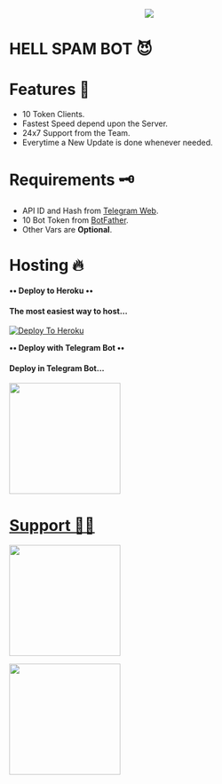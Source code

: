 <p align="center"><a href="https://telegram.dog/HELL_X_EMPIRE"><img src="https://te.legra.ph/file/130297165b2c77f5f09b4.jpg"></a></p>

# HELL SPAM BOT 😈

# Features 📝
- 10 Token Clients.
- Fastest Speed depend upon the Server.
- 24x7 Support from the Team.
- Everytime a New Update is done whenever needed.


# Requirements 🗝️

- API ID and Hash from [Telegram Web](https://my.telegram.org).
- 10 Bot Token from [BotFather](https://telegram.dog/botfather).
- Other Vars are **Optional**.

# Hosting 🔥

**•• Deploy to Heroku ••**

<h4> The most easiest way to host...</h4>

[![Deploy To Heroku](https://www.herokucdn.com/deploy/button.svg)](https://heroku.com/deploy) 

**•• Deploy with Telegram Bot ••**

<h4> Deploy in Telegram Bot... </h4>

<p align="left"><a href="https://telegram.dog/XTZ_HerokuBot"><img src="https://img.shields.io/badge/Deploy%20Via%20Telegram-blue?style=for-the-badge&logo=telegram" width="200""/</a>  </p>


# Support 🧑‍💻

<p align="left"><a href="https://telegram.dog/HELL_X_EMPIRE"><img src="https://img.shields.io/badge/JOIN%20UPDATE%20CHANNEL-red?style=for-the-badge&logo=telegram" width="200""/</a>  </p>
<p align="left"><a href="https://telegram.dog/HELL_PROJECTS"><img src="https://img.shields.io/badge/JOIN%20SUPPORT%20CHAT-yellow?style=for-the-badge&logo=telegram" width="200""/</a>  </p>

